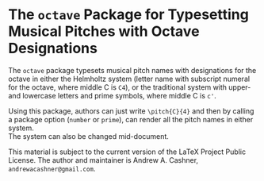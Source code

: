 # The `octave` Package for Typesetting Musical Pitches with Octave Designations

The `octave` package typesets musical pitch names with designations for the
octave in either the Helmholtz system (letter name with subscript numeral for
the octave, where middle C is `C4`), or the traditional system with upper- and
lowercase letters and prime symbols, where middle C is `c'`.

Using this package, authors can just write `\pitch{C}{4}` and then by calling a
package option (`number` or `prime`), can render all the pitch names in either
system.  
The system can also be changed mid-document.

This material is subject to the current version of the LaTeX Project Public License.
The author and maintainer is Andrew A. Cashner, `andrewacashner@gmail.com`.
